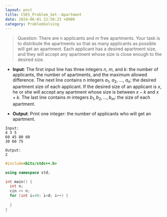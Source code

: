 ```yaml
---
layout: post
title: CSES_Problem_Set--Apartment
date: 2024-06-01 22:59:23 +0900
category: ProblemSolving
---
```


> Question: 
There are n applicants and $m$ free apartments. Your task is to distribute the apartments so that as many applicants as possible will get an apartment.
Each applicant has a desired apartment size, and they will accept any apartment whose size is close enough to the desired size.

- __Input__: 
The first input line has three integers $n$, $m$, and $k$: the number of applicants, the number of apartments, and the maximum allowed difference.
The next line contains n integers $a_1$, $a_2$, $\ldots$, $a_n$: the desired apartment size of each applicant. If the desired size of an applicant is $x$, he or she will accept any apartment whose size is between $x-k$ and $x+k$.
The last line contains $m$ integers $b_1, b_2, \ldots, b_m$: the size of each apartment.

- __Output__:
Print one integer: the number of applicants who will get an apartment.
```
Input:
4 3 5
60 45 80 60
30 60 75

Output:
2
```


```c++
#include<bits/stdc++.h>

using namespace std;

int main() {
  int n;
  cin >> n;
  for (int i=49; i<d; i++) {
    
  }
}
```

